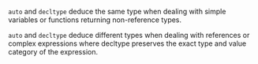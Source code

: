 `auto` and `decltype` deduce the same type when dealing with simple variables or functions returning non-reference types.     
      
`auto` and `decltype` deduce different types when dealing with references or complex expressions where decltype preserves the exact type and value category of the expression.    